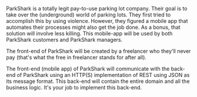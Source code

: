 ParkShark is a totally legit pay-to-use parking lot company. Their goal is to take over the (underground) world of parking lots. They first tried to accomplish this by using violence. However, they figured a mobile app that automates their processes might also get the job done. As a bonus, that solution will involve less killing. This mobile-app will be used by both ParkShark customers and ParkShark managers.

The front-end of ParkShark will be created by a freelancer who they'll never pay (that's what the free in freelancer stands for after all).

The front-end (mobile app) of ParkShark will communicate with the back-end of ParkShark using an HTTP(S) implementation of REST using JSON as its message format. This back-end will contain the entire domain and all the business logic. It's your job to implement this back-end.
